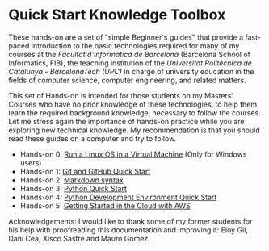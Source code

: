 # Quick Start Knowledge Toolbox

These hands-on are a set of "simple Beginner's guides" that provide a fast-paced introduction to the basic technologies required for many of my courses at the *Facultat d'Informàtica de Barcelona*  (Barcelona School of Informatics, FIB), the teaching institution of the *Universitat Politècnica de Catalunya - BarcelonaTech (UPC)* in charge of university education in the fields of computer science, computer engineering, and related matters.

This set of Hands-on is intended for those students on my Masters' Courses who have no prior knowledge of these technologies, to help them learn the required background knowledge, necessary to follow the courses. Let me stress again the importance of hands-on practice while you are exploring new technical knowledge. My recommendation is that you should read these guides on a computer and try to follow.

* Hands-on 0: [Run a Linux OS in a Virtual Machine](https://github.com/jorditorresBCN/Quick-Start/blob/master/LinuxOS-VirtualMachine.md) (Only for Windows users)
* Hands-on 1: [Git and GitHub Quick Start](https://github.com/jorditorresBCN/Quick-Start/blob/master/Git-Github-Quick-Start.md)
* Hands-on 2: [Markdown syntax](https://github.com/jorditorresBCN/Quick-Start/blob/master/Quick-Start-Markdown.md)
* Hands-on 3: [Python Quick Start](https://github.com/jorditorresBCN/Quick-Start/blob/master/Python-Quick-Start.md) 
* Hands-on 4: [Python Development Environment Quick Start](https://github.com/jorditorresBCN/Quick-Start/blob/master/Python-Development-Environment-Quick-Start.md)
* Hands-on 5: [Getting Started in the Cloud with AWS](https://github.com/jorditorresBCN/Quick-Start/blob/master/Quick-Start-AWS.md)


Acknowledgements: I would like to thank some of my former students for his help with proofreading this documentation and improving it: Eloy Gil, Dani Cea, Xisco Sastre and Mauro Gómez.
